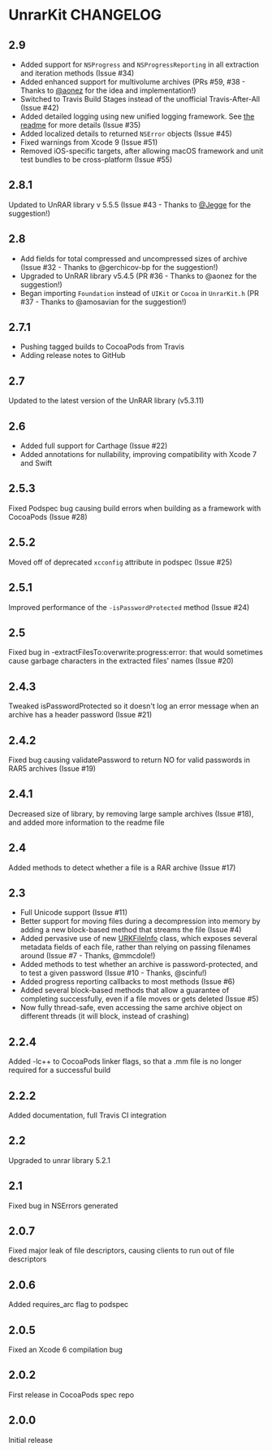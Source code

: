 # UnrarKit CHANGELOG

## 2.9

* Added support for `NSProgress` and `NSProgressReporting` in all extraction and iteration methods (Issue #34)
* Added enhanced support for multivolume archives (PRs #59, #38 - Thanks to [@aonez](https://github.com/aonez) for the idea and implementation!)
* Switched to Travis Build Stages instead of the unofficial Travis-After-All (Issue #42)
* Added detailed logging using new unified logging framework. See [the readme](README.md) for more details (Issue #35)
* Added localized details to returned `NSError` objects (Issue #45)
* Fixed warnings from Xcode 9 (Issue #51)
* Removed iOS-specific targets, after allowing macOS framework and unit test bundles to be cross-platform (Issue #55)


## 2.8.1

Updated to UnRAR library v 5.5.5 (Issue #43 - Thanks to [@Jegge](https://github.com/Jegge) for the suggestion!)

## 2.8

* Add fields for total compressed and uncompressed sizes of archive (Issue #32 - Thanks to @gerchicov-bp for the suggestion!)
* Upgraded to UnRAR library v5.4.5 (PR #36 - Thanks to @aonez for the suggestion!)
* Began importing `Foundation` instead of `UIKit` or `Cocoa` in `UnrarKit.h` (PR #37 - Thanks to @amosavian for the suggestion!)

## 2.7.1

* Pushing tagged builds to CocoaPods from Travis
* Adding release notes to GitHub

## 2.7

Updated to the latest version of the UnRAR library (v5.3.11)


## 2.6

* Added full support for Carthage (Issue #22)
* Added annotations for nullability, improving compatibility with Xcode 7 and Swift


## 2.5.3

Fixed Podspec bug causing build errors when building as a framework with CocoaPods (Issue #28)


## 2.5.2

Moved off of deprecated `xcconfig` attribute in podspec (Issue #25)


## 2.5.1

Improved performance of the `-isPasswordProtected` method (Issue #24)


## 2.5

Fixed bug in -extractFilesTo:overwrite:progress:error: that would sometimes cause garbage characters in the extracted files' names (Issue #20)


## 2.4.3

Tweaked isPasswordProtected so it doesn't log an error message when an archive has a header password (Issue #21)


## 2.4.2

Fixed bug causing validatePassword to return NO for valid passwords in RAR5 archives (Issue #19)


## 2.4.1

Decreased size of library, by removing large sample archives (Issue #18), and added more information to the readme file


## 2.4

Added methods to detect whether a file is a RAR archive (Issue #17)


## 2.3

* Full Unicode support (Issue #11)
* Better support for moving files during a decompression into memory by adding a new block-based method that streams the file (Issue #4)
* Added pervasive use of new [URKFileInfo](Classes/URKFileInfo.h) class, which exposes several metadata fields of each file, rather than relying on passing filenames around (Issue #7 - Thanks, @mmcdole!)
* Added methods to test whether an archive is password-protected, and to test a given password (Issue #10 - Thanks, @scinfu!)
* Added progress reporting callbacks to most methods (Issue #6)
* Added several block-based methods that allow a guarantee of completing successfully, even if a file moves or gets deleted (Issue #5)
* Now fully thread-safe, even accessing the same archive object on different threads (it will block, instead of crashing)


## 2.2.4

Added -lc++ to CocoaPods linker flags, so that a .mm file is no longer required for a successful build


## 2.2.2

Added documentation, full Travis CI integration


## 2.2

Upgraded to unrar library 5.2.1


## 2.1

Fixed bug in NSErrors generated


## 2.0.7

Fixed major leak of file descriptors, causing clients to run out of file descriptors


## 2.0.6

Added requires_arc flag to podspec


## 2.0.5

Fixed an Xcode 6 compilation bug


## 2.0.2

First release in CocoaPods spec repo


## 2.0.0

Initial release
